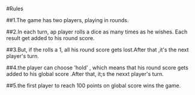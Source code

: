#Rules

##1.The game has two players, playing in rounds.

##2.In each turn, ap player rolls a dice as many times as he wishes. Each result get added to his round score.

##3.But, if the rolls a 1, all his round score gets lost.After that ,it's the next player's turn.

##4.the player can choose 'hold' , which means that his round score gets added to his global score .After that, it;s the nexxt player's turn.

##5.the first player to reach 100 points on global score wins the game.
